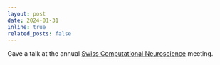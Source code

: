 ```yaml
---
layout: post
date: 2024-01-31 
inline: true
related_posts: false
---
```


Gave a talk at the annual [Swiss Computational Neuroscience](https://www.swisscompneuro.org) meeting.
